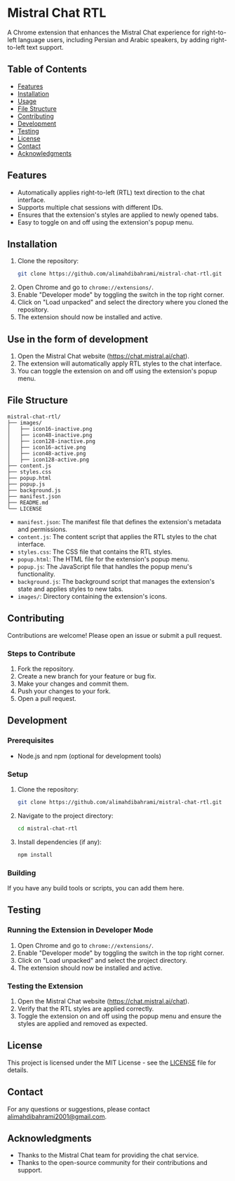 # Mistral Chat RTL

A Chrome extension that enhances the Mistral Chat experience for right-to-left language users, including Persian and Arabic speakers, by adding right-to-left text support.

## Table of Contents

- [Features](#features)
- [Installation](#installation)
- [Usage](#usage)
- [File Structure](#file-structure)
- [Contributing](#contributing)
- [Development](#development)
- [Testing](#testing)
- [License](#license)
- [Contact](#contact)
- [Acknowledgments](#acknowledgments)

## Features

- Automatically applies right-to-left (RTL) text direction to the chat interface.
- Supports multiple chat sessions with different IDs.
- Ensures that the extension's styles are applied to newly opened tabs.
- Easy to toggle on and off using the extension's popup menu.

## Installation

1. Clone the repository:
   ```sh
   git clone https://github.com/alimahdibahrami/mistral-chat-rtl.git
   ```
2. Open Chrome and go to `chrome://extensions/`.
3. Enable "Developer mode" by toggling the switch in the top right corner.
4. Click on "Load unpacked" and select the directory where you cloned the repository.
5. The extension should now be installed and active.

## Use in the form of development

1. Open the Mistral Chat website (https://chat.mistral.ai/chat).
2. The extension will automatically apply RTL styles to the chat interface.
3. You can toggle the extension on and off using the extension's popup menu.

## File Structure

```
mistral-chat-rtl/
├── images/
│   ├── icon16-inactive.png
│   ├── icon48-inactive.png
│   ├── icon128-inactive.png
│   ├── icon16-active.png
│   ├── icon48-active.png
│   ├── icon128-active.png
├── content.js
├── styles.css
├── popup.html
├── popup.js
├── background.js
├── manifest.json
├── README.md
└── LICENSE
```

- `manifest.json`: The manifest file that defines the extension's metadata and permissions.
- `content.js`: The content script that applies the RTL styles to the chat interface.
- `styles.css`: The CSS file that contains the RTL styles.
- `popup.html`: The HTML file for the extension's popup menu.
- `popup.js`: The JavaScript file that handles the popup menu's functionality.
- `background.js`: The background script that manages the extension's state and applies styles to new tabs.
- `images/`: Directory containing the extension's icons.

## Contributing

Contributions are welcome! Please open an issue or submit a pull request.

### Steps to Contribute

1. Fork the repository.
2. Create a new branch for your feature or bug fix.
3. Make your changes and commit them.
4. Push your changes to your fork.
5. Open a pull request.

## Development

### Prerequisites

- Node.js and npm (optional for development tools)

### Setup

1. Clone the repository:
   ```sh
   git clone https://github.com/alimahdibahrami/mistral-chat-rtl.git
   ```
2. Navigate to the project directory:
   ```sh
   cd mistral-chat-rtl
   ```
3. Install dependencies (if any):
   ```sh
   npm install
   ```

### Building

If you have any build tools or scripts, you can add them here.

## Testing

### Running the Extension in Developer Mode

1. Open Chrome and go to `chrome://extensions/`.
2. Enable "Developer mode" by toggling the switch in the top right corner.
3. Click on "Load unpacked" and select the project directory.
4. The extension should now be installed and active.

### Testing the Extension

1. Open the Mistral Chat website (https://chat.mistral.ai/chat).
2. Verify that the RTL styles are applied correctly.
3. Toggle the extension on and off using the popup menu and ensure the styles are applied and removed as expected.

## License

This project is licensed under the MIT License - see the [LICENSE](LICENSE) file for details.

## Contact

For any questions or suggestions, please contact alimahdibahrami2001@gmail.com.

## Acknowledgments

- Thanks to the Mistral Chat team for providing the chat service.
- Thanks to the open-source community for their contributions and support.